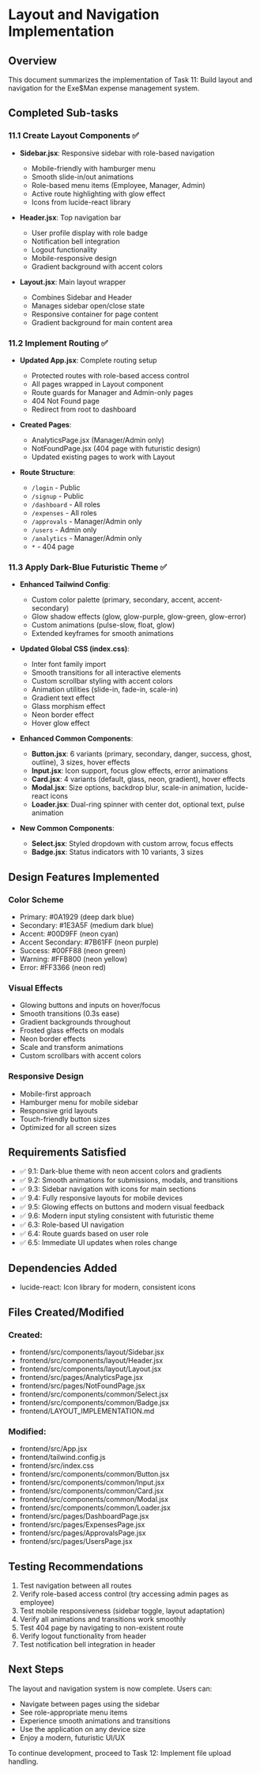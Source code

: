# Layout and Navigation Implementation

## Overview
This document summarizes the implementation of Task 11: Build layout and navigation for the Exe$Man expense management system.

## Completed Sub-tasks

### 11.1 Create Layout Components ✅
- **Sidebar.jsx**: Responsive sidebar with role-based navigation
  - Mobile-friendly with hamburger menu
  - Smooth slide-in/out animations
  - Role-based menu items (Employee, Manager, Admin)
  - Active route highlighting with glow effect
  - Icons from lucide-react library

- **Header.jsx**: Top navigation bar
  - User profile display with role badge
  - Notification bell integration
  - Logout functionality
  - Mobile-responsive design
  - Gradient background with accent colors

- **Layout.jsx**: Main layout wrapper
  - Combines Sidebar and Header
  - Manages sidebar open/close state
  - Responsive container for page content
  - Gradient background for main content area

### 11.2 Implement Routing ✅
- **Updated App.jsx**: Complete routing setup
  - Protected routes with role-based access control
  - All pages wrapped in Layout component
  - Route guards for Manager and Admin-only pages
  - 404 Not Found page
  - Redirect from root to dashboard

- **Created Pages**:
  - AnalyticsPage.jsx (Manager/Admin only)
  - NotFoundPage.jsx (404 page with futuristic design)
  - Updated existing pages to work with Layout

- **Route Structure**:
  - `/login` - Public
  - `/signup` - Public
  - `/dashboard` - All roles
  - `/expenses` - All roles
  - `/approvals` - Manager/Admin only
  - `/users` - Admin only
  - `/analytics` - Manager/Admin only
  - `*` - 404 page

### 11.3 Apply Dark-Blue Futuristic Theme ✅
- **Enhanced Tailwind Config**:
  - Custom color palette (primary, secondary, accent, accent-secondary)
  - Glow shadow effects (glow, glow-purple, glow-green, glow-error)
  - Custom animations (pulse-slow, float, glow)
  - Extended keyframes for smooth animations

- **Updated Global CSS (index.css)**:
  - Inter font family import
  - Smooth transitions for all interactive elements
  - Custom scrollbar styling with accent colors
  - Animation utilities (slide-in, fade-in, scale-in)
  - Gradient text effect
  - Glass morphism effect
  - Neon border effect
  - Hover glow effect

- **Enhanced Common Components**:
  - **Button.jsx**: 6 variants (primary, secondary, danger, success, ghost, outline), 3 sizes, hover effects
  - **Input.jsx**: Icon support, focus glow effects, error animations
  - **Card.jsx**: 4 variants (default, glass, neon, gradient), hover effects
  - **Modal.jsx**: Size options, backdrop blur, scale-in animation, lucide-react icons
  - **Loader.jsx**: Dual-ring spinner with center dot, optional text, pulse animation

- **New Common Components**:
  - **Select.jsx**: Styled dropdown with custom arrow, focus effects
  - **Badge.jsx**: Status indicators with 10 variants, 3 sizes

## Design Features Implemented

### Color Scheme
- Primary: #0A1929 (deep dark blue)
- Secondary: #1E3A5F (medium dark blue)
- Accent: #00D9FF (neon cyan)
- Accent Secondary: #7B61FF (neon purple)
- Success: #00FF88 (neon green)
- Warning: #FFB800 (neon yellow)
- Error: #FF3366 (neon red)

### Visual Effects
- Glowing buttons and inputs on hover/focus
- Smooth transitions (0.3s ease)
- Gradient backgrounds throughout
- Frosted glass effects on modals
- Neon border effects
- Scale and transform animations
- Custom scrollbars with accent colors

### Responsive Design
- Mobile-first approach
- Hamburger menu for mobile sidebar
- Responsive grid layouts
- Touch-friendly button sizes
- Optimized for all screen sizes

## Requirements Satisfied
- ✅ 9.1: Dark-blue theme with neon accent colors and gradients
- ✅ 9.2: Smooth animations for submissions, modals, and transitions
- ✅ 9.3: Sidebar navigation with icons for main sections
- ✅ 9.4: Fully responsive layouts for mobile devices
- ✅ 9.5: Glowing effects on buttons and modern visual feedback
- ✅ 9.6: Modern input styling consistent with futuristic theme
- ✅ 6.3: Role-based UI navigation
- ✅ 6.4: Route guards based on user role
- ✅ 6.5: Immediate UI updates when roles change

## Dependencies Added
- lucide-react: Icon library for modern, consistent icons

## Files Created/Modified

### Created:
- frontend/src/components/layout/Sidebar.jsx
- frontend/src/components/layout/Header.jsx
- frontend/src/components/layout/Layout.jsx
- frontend/src/pages/AnalyticsPage.jsx
- frontend/src/pages/NotFoundPage.jsx
- frontend/src/components/common/Select.jsx
- frontend/src/components/common/Badge.jsx
- frontend/LAYOUT_IMPLEMENTATION.md

### Modified:
- frontend/src/App.jsx
- frontend/tailwind.config.js
- frontend/src/index.css
- frontend/src/components/common/Button.jsx
- frontend/src/components/common/Input.jsx
- frontend/src/components/common/Card.jsx
- frontend/src/components/common/Modal.jsx
- frontend/src/components/common/Loader.jsx
- frontend/src/pages/DashboardPage.jsx
- frontend/src/pages/ExpensesPage.jsx
- frontend/src/pages/ApprovalsPage.jsx
- frontend/src/pages/UsersPage.jsx

## Testing Recommendations
1. Test navigation between all routes
2. Verify role-based access control (try accessing admin pages as employee)
3. Test mobile responsiveness (sidebar toggle, layout adaptation)
4. Verify all animations and transitions work smoothly
5. Test 404 page by navigating to non-existent route
6. Verify logout functionality from header
7. Test notification bell integration in header

## Next Steps
The layout and navigation system is now complete. Users can:
- Navigate between pages using the sidebar
- See role-appropriate menu items
- Experience smooth animations and transitions
- Use the application on any device size
- Enjoy a modern, futuristic UI/UX

To continue development, proceed to Task 12: Implement file upload handling.
